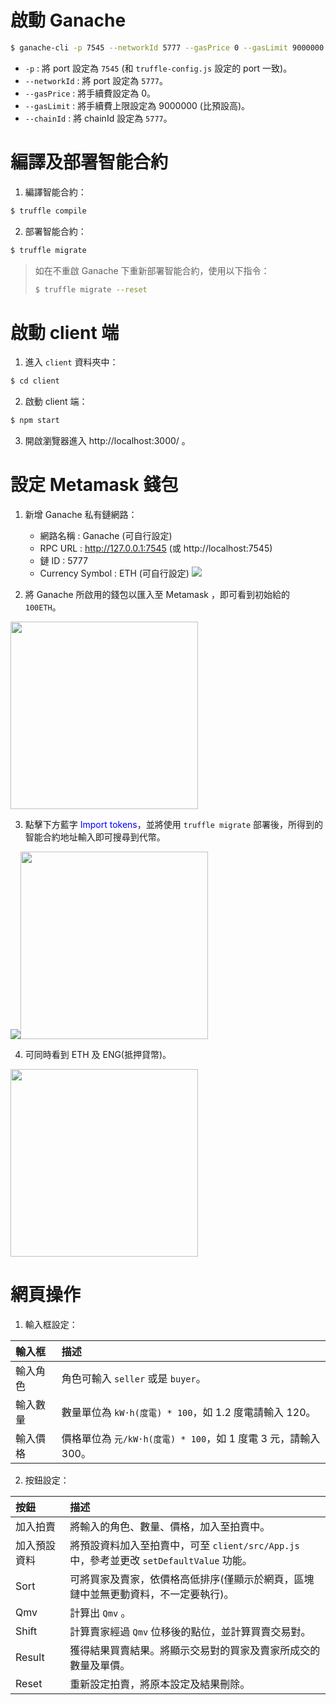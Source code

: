 # 啟動 Ganache

```bash
$ ganache-cli -p 7545 --networkId 5777 --gasPrice 0 --gasLimit 9000000 --chainId 5777
```

- `-p` : 將 port 設定為 `7545` (和 `truffle-config.js` 設定的 port 一致)。
- `--networkId` : 將 port 設定為 `5777`。
- `--gasPrice` : 將手續費設定為 0。
- `--gasLimit` : 將手續費上限設定為 9000000 (比預設高)。
- `--chainId` : 將 chainId 設定為 `5777`。

# 編譯及部署智能合約

1. 編譯智能合約：
```bash
$ truffle compile
```

2. 部署智能合約：
```bash
$ truffle migrate
```

> 如在不重啟 Ganache 下重新部署智能合約，使用以下指令：
> ```bash
> $ truffle migrate --reset
> ```

# 啟動 client 端

1. 進入 `client` 資料夾中：
```bash
$ cd client
```

2. 啟動 client 端：
```bash
$ npm start
```

3. 開啟瀏覽器進入 http://localhost:3000/ 。

# 設定 Metamask 錢包

1. 新增 Ganache 私有鏈網路：
    - 網路名稱 : Ganache (可自行設定)
    - RPC URL : http://127.0.0.1:7545 (或 http://localhost:7545)
    - 鏈 ID : 5777
    - Currency Symbol : ETH (可自行設定)
![](https://i.imgur.com/F6FFPPz.png)

2. 將 Ganache 所啟用的錢包以匯入至 Metamask ，即可看到初始給的 `100ETH`。
<img src="https://i.imgur.com/IgEUldO.png" width="300">

3. 點擊下方藍字 <font color="blue">Import tokens</font>，並將使用 `truffle migrate` 部署後，所得到的智能合約地址輸入即可搜尋到代幣。
<div style={{display: flex;}}><img src="https://i.imgur.com/CLjiFmc.png"><img src="https://i.imgur.com/xKhFgvu.png" width="300"></div>

4. 可同時看到 ETH 及 ENG(抵押貸幣)。
<img src="https://i.imgur.com/Y7Gd7W4.png" width="300">

# 網頁操作

1. 輸入框設定：

| 輸入框   | 描述                                                       |
| :------ | :--------------------------------------------------------- |
| 輸入角色 | 角色可輸入 `seller` 或是 `buyer`。                          |
| 輸入數量 | 數量單位為 `kW·h(度電) * 100`，如 1.2 度電請輸入 120。       |
| 輸入價格 | 價格單位為 `元/kW·h(度電) * 100`，如 1 度電 3 元，請輸入 300。|

2. 按鈕設定：

| 按鈕        | 描述                                                                                                            |
| :--------- | :-------------------------------------------------------------------------------------------------------------  |
| 加入拍賣    | 將輸入的角色、數量、價格，加入至拍賣中。                                                                               |
| 加入預設資料 | 將預設資料加入至拍賣中，可至 `client/src/App.js` 中，參考並更改 `setDefaultValue` 功能。                                |
| Sort       | 可將買家及賣家，依價格高低排序(僅顯示於網頁，區塊鏈中並無更動資料，不一定要執行)。                                           |
| Qmv        | 計算出 `Qmv` 。                                                                                                  |
| Shift      | 計算賣家經過 `Qmv` 位移後的點位，並計算買賣交易對。                                                                    |
| Result     | 獲得結果買賣結果。將顯示交易對的買家及賣家所成交的數量及單價。                                                            |
| Reset      | 重新設定拍賣，將原本設定及結果刪除。                                                                                 |
